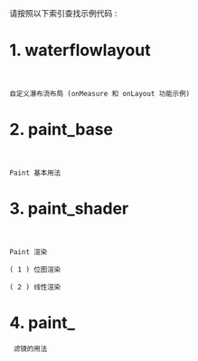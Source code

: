 
请按照以下索引查找示例代码 :

# 1. waterflowlayout

<br>

    自定义瀑布流布局 (onMeasure 和 onLayout 功能示例)



# 2. paint_base

<br>

    Paint 基本用法


# 3. paint_shader

<br>

    Paint 渲染

    ( 1 ) 位图渲染 
    
    ( 2 ) 线性渲染

# 4. paint_

     滤镜的用法 
     
    



    




























